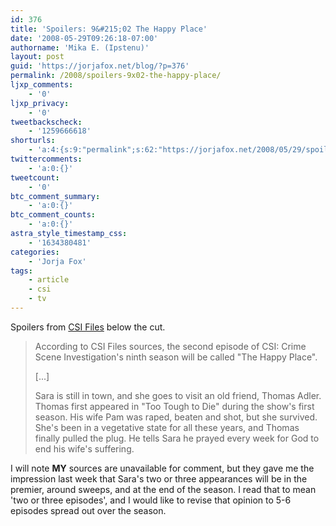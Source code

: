 ```yaml
---
id: 376
title: 'Spoilers: 9&#215;02 The Happy Place'
date: '2008-05-29T09:26:18-07:00'
authorname: 'Mika E. (Ipstenu)'
layout: post
guid: 'https://jorjafox.net/blog/?p=376'
permalink: /2008/spoilers-9x02-the-happy-place/
ljxp_comments:
    - '0'
ljxp_privacy:
    - '0'
tweetbackscheck:
    - '1259666618'
shorturls:
    - 'a:4:{s:9:"permalink";s:62:"https://jorjafox.net/2008/05/29/spoilers-9x02-the-happy-place/";s:7:"tinyurl";s:25:"http://tinyurl.com/nmffv7";s:4:"isgd";s:18:"http://is.gd/5306u";s:5:"bitly";s:20:"http://bit.ly/8sslep";}'
twittercomments:
    - 'a:0:{}'
tweetcount:
    - '0'
btc_comment_summary:
    - 'a:0:{}'
btc_comment_counts:
    - 'a:0:{}'
astra_style_timestamp_css:
    - '1634380481'
categories:
    - 'Jorja Fox'
tags:
    - article
    - csi
    - tv
---
```


Spoilers from <a href="http://www.csifiles.com/news/290508_01.shtml">CSI Files</a> below the cut.

<!--more-->

<blockquote>According to CSI Files sources, the second episode of CSI: Crime Scene Investigation's ninth season will be called "The Happy Place".

[...]

Sara is still in town, and she goes to visit an old friend, Thomas Adler. Thomas first appeared in "Too Tough to Die" during the show's first season. His wife Pam was raped, beaten and shot, but she survived. She's been in a vegetative state for all these years, and Thomas finally pulled the plug. He tells Sara he prayed every week for God to end his wife's suffering.</blockquote>

I will note <b>MY</b> sources are unavailable for comment, but they gave me the impression last week that Sara's two or three appearances will be in the premier, around sweeps, and at the end of the season.  I read that to mean 'two or three episodes', and I would like to revise that opinion to 5-6 episodes spread out over the season.

